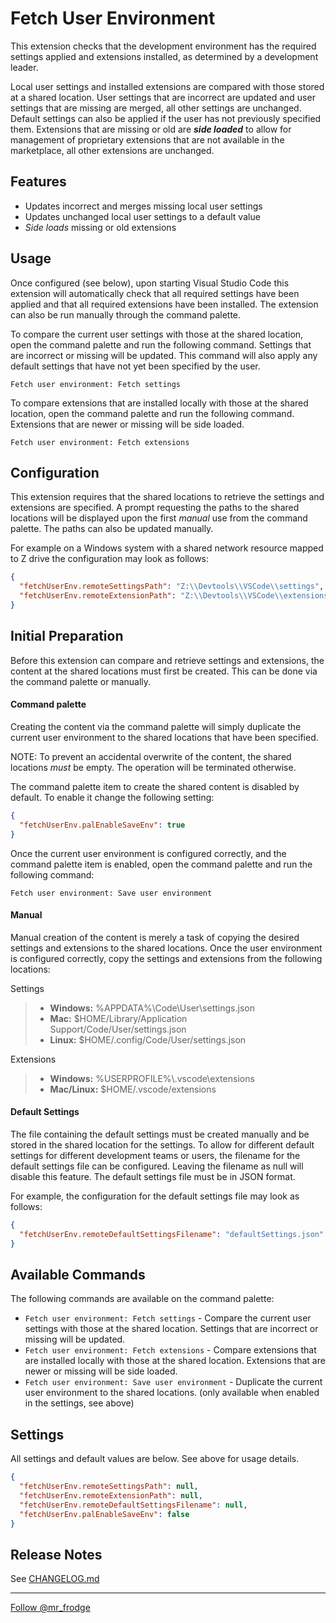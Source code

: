 # Fetch User Environment

This extension checks that the development environment has the required settings applied and extensions installed, as determined by a development leader.

Local user settings and installed extensions are compared with those stored at a shared location.  User settings that are incorrect are updated and user settings that are missing are merged, all other settings are unchanged.  Default settings can also be applied if the user has not previously specified them.  Extensions that are missing or old are __*side loaded*__ to allow for management of proprietary extensions that are not available in the marketplace, all other extensions are unchanged.

## Features

* Updates incorrect and merges missing local user settings
* Updates unchanged local user settings to a default value
* *Side loads* missing or old extensions

## Usage

Once configured (see below), upon starting Visual Studio Code this extension will automatically check that all required settings have been applied and that all required extensions have been installed.  The extension can also be run manually through the command palette.

To compare the current user settings with those at the shared location, open the command palette and run the following command.  Settings that are incorrect or missing will be updated.  This command will also apply any default settings that have not yet been specified by the user.

```
Fetch user environment: Fetch settings
```

To compare extensions that are installed locally with those at the shared location, open the command palette and run the following command.  Extensions that are newer or missing will be side loaded.

```
Fetch user environment: Fetch extensions
```

## Configuration

This extension requires that the shared locations to retrieve the settings and extensions are specified.  A prompt requesting the paths to the shared locations will be displayed upon the first *manual* use from the command palette.  The paths can also be updated manually.

For example on a Windows system with a shared network resource mapped to Z drive the configuration may look as follows:

```json
{
  "fetchUserEnv.remoteSettingsPath": "Z:\\Devtools\\VSCode\\settings",
  "fetchUserEnv.remoteExtensionPath": "Z:\\Devtools\\VSCode\\extensions"
}
```

## Initial Preparation

Before this extension can compare and retrieve settings and extensions, the content at the shared locations must first be created.  This can be done via the command palette or manually.

#### Command palette

Creating the content via the command palette will simply duplicate the current user environment to the shared locations that have been specified.

NOTE: To prevent an accidental overwrite of the content, the shared locations _must_ be empty.  The operation will be terminated otherwise.

The command palette item to create the shared content is disabled by default.  To enable it change the following setting:

```json
{
  "fetchUserEnv.palEnableSaveEnv": true
}
```

Once the current user environment is configured correctly, and the command palette item is enabled, open the command palette and run the following command:

```
Fetch user environment: Save user environment
```

#### Manual

Manual creation of the content is merely a task of copying the desired settings and extensions to the shared locations.  Once the user environment is configured correctly, copy the settings and extensions from the following locations:

Settings

> * __Windows:__ %APPDATA%\Code\User\settings.json
> * __Mac:__ $HOME/Library/Application Support/Code/User/settings.json
> * __Linux:__ $HOME/.config/Code/User/settings.json

Extensions

> * __Windows:__ %USERPROFILE%\\.vscode\extensions
> * __Mac/Linux:__ $HOME/.vscode/extensions

#### Default Settings

The file containing the default settings must be created manually and be stored in the shared location for the settings.  To allow for different default settings for different development teams or users, the filename for the default settings file can be configured.  Leaving the filename as null will disable this feature.  The default settings file must be in JSON format.

For example, the configuration for the default settings file may look as follows:

```json
{
  "fetchUserEnv.remoteDefaultSettingsFilename": "defaultSettings.json"
}
```

## Available Commands

The following commands are available on the command palette:

* `Fetch user environment: Fetch settings` - Compare the current user settings with those at the shared location.  Settings that are incorrect or missing will be updated.
* `Fetch user environment: Fetch extensions` - Compare extensions that are installed locally with those at the shared location.  Extensions that are newer or missing will be side loaded.
* `Fetch user environment: Save user environment` - Duplicate the current user environment to the shared locations. (only available when enabled in the settings, see above)

## Settings

All settings and default values are below.  See above for usage details.

```json
{
  "fetchUserEnv.remoteSettingsPath": null,
  "fetchUserEnv.remoteExtensionPath": null,
  "fetchUserEnv.remoteDefaultSettingsFilename": null,
  "fetchUserEnv.palEnableSaveEnv": false
}
```

## Release Notes

See [CHANGELOG.md](CHANGELOG.md)

---
<a href="https://twitter.com/mr_frodge" class="twitter-follow-button" data-show-count="false">Follow @mr_frodge</a><script async src="//platform.twitter.com/widgets.js" charset="utf-8"></script>
